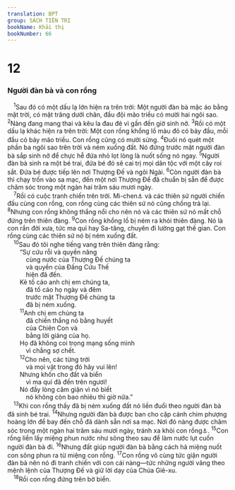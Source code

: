 ```yaml
---
translation: BPT
group: SÁCH TIÊN TRI
bookName: Khải thị 
bookNumber: 66
---
```


<div class="title"><h1>12</h1><h3>Người đàn bà và con rồng</h3></div>
<span class="verse kh_12_1"> <sup>1</sup>Sau đó có một dấu lạ lớn hiện ra trên trời: Một người đàn bà mặc áo bằng mặt trời, có mặt trăng dưới chân, đầu đội mão triều có mười hai ngôi sao.</span>
<span class="verse kh_12_2"><sup>2</sup>Nàng đang mang thai và kêu la đau đẻ vì gần đến giờ sinh nở.</span>
<span class="verse kh_12_3"><sup>3</sup>Rồi có một dấu lạ khác hiện ra trên trời: Một con rồng khổng lồ màu đỏ có bảy đầu, mỗi đầu có bảy mão triều. Con rồng cũng có mười sừng.</span>
<span class="verse kh_12_4"><sup>4</sup>Đuôi nó quét một phần ba ngôi sao trên trời và ném xuống đất. Nó đứng trước mặt người đàn bà sắp sinh nở để chực hễ đứa nhỏ lọt lòng là nuốt sống nó ngay.</span>
<span class="verse kh_12_5"><sup>5</sup>Người đàn bà sinh ra một bé trai, đứa bé đó sẽ cai trị mọi dân tộc với một cây roi sắt. Đứa bé được tiếp lên nơi Thượng Đế và ngôi Ngài.</span>
<span class="verse kh_12_6"><sup>6</sup>Còn người đàn bà thì chạy trốn vào sa mạc, đến một nơi Thượng Đế đã chuẩn bị sẵn để được chăm sóc trong một ngàn hai trăm sáu mươi ngày.<br/></span>
<span class="verse kh_12_7"> <sup>7</sup>Rồi có cuộc tranh chiến trên trời. Mi-chen<a data-toggle="tooltip" data-placement="bottom" title="Thiên sứ trưởng—tức người lãnh đạo các thiên sứ của Thượng Đế (Giu-đe 9).">⚓</a> và các thiên sứ người chiến đấu cùng con rồng, con rồng cùng các thiên sứ nó cũng chống trả lại.</span>
<span class="verse kh_12_8"><sup>8</sup>Nhưng con rồng không thắng nổi cho nên nó và các thiên sứ nó mất chỗ đứng trên thiên đàng.</span>
<span class="verse kh_12_9"><sup>9</sup>Con rồng khổng lồ bị ném ra khỏi thiên đàng. Nó là con rắn đời xưa, tức ma quỉ hay Sa-tăng, chuyên đi lường gạt thế gian. Con rồng cùng các thiên sứ nó bị ném xuống đất.<br/></span>
<span class="verse kh_12_10"> <sup>10</sup>Sau đó tôi nghe tiếng vang trên thiên đàng rằng:<br/>  “Sự cứu rỗi và quyền năng<br/>   cùng nước của Thượng Đế chúng ta<br/>   và quyền của Đấng Cứu Thế<br/>   hiện đã đến.<br/>  Kẻ tố cáo anh chị em chúng ta,<br/>   đã tố cáo họ ngày và đêm<br/>   trước mặt Thượng Đế chúng ta<br/>   đã bị ném xuống.<br/></span>
<span class="verse kh_12_11">  <sup>11</sup>Anh chị em chúng ta<br/>   đã chiến thắng nó bằng huyết<br/>   của Chiên Con và<br/>   bằng lời giảng của họ.<br/>  Họ đã không coi trọng mạng sống mình<br/>   vì chẳng sợ chết.<br/></span>
<span class="verse kh_12_12">  <sup>12</sup>Cho nên, các từng trời<br/>   và mọi vật trong đó hãy vui lên!<br/>  Nhưng khốn cho đất và biển<br/>   vì ma quỉ đã đến trên ngươi!<br/>  Nó đầy lòng căm giận vì nó biết<br/>   nó không còn bao nhiêu thì giờ nữa.”<br/></span>
<span class="verse kh_12_13"> <sup>13</sup>Khi con rồng thấy đã bị ném xuống đất nó liền đuổi theo người đàn bà đã sinh bé trai.</span>
<span class="verse kh_12_14"><sup>14</sup>Nhưng người đàn bà được ban cho cặp cánh chim phượng hoàng lớn để bay đến chỗ đã dành sẵn nơi sa mạc. Nơi đó nàng được chăm sóc trong một ngàn hai trăm sáu mươi ngày, tránh xa khỏi con rồng<a data-toggle="tooltip" data-placement="bottom" title="Nguyên văn, “con rắn.”">⚓</a>.</span>
<span class="verse kh_12_15"><sup>15</sup>Con rồng liền lấy miệng phun nước như sông theo sau để làm nước lụt cuốn người đàn bà đi.</span>
<span class="verse kh_12_16"><sup>16</sup>Nhưng đất giúp người đàn bà bằng cách hả miệng nuốt con sông phun ra từ miệng con rồng.</span>
<span class="verse kh_12_17"><sup>17</sup>Con rồng vô cùng tức giận người đàn bà nên nó đi tranh chiến với con cái nàng—tức những người vâng theo mệnh lệnh của Thượng Đế và giữ lời dạy của Chúa Giê-xu.<br/></span>
<span class="verse kh_12_18"> <sup>18</sup>Rồi con rồng đứng trên bờ biển.<br/></span>
